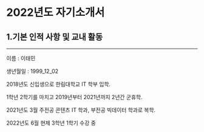 # 2022년도 자기소개서
## 1.기본 인적 사항 및 교내 활동
---
이름 : 이태민

생년월일 : 1999_12_02

2018년도 신입생으로 한림대학교 IT 학부 입학.

1학년 2학기를 마치고 2019년부터 2021년까지 2년간 군휴학.

2021년도 3월 주전공 콘텐츠 IT 학과, 부전공 빅데이터 학과로 복학.

2022년도 6월 현제 3학년 1학기 수강 중

